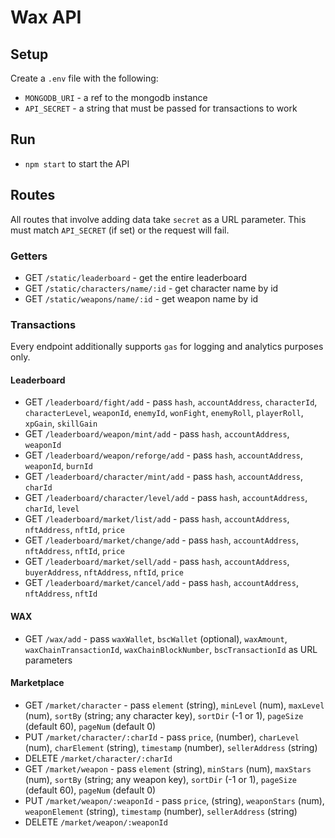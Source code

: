# Wax API

## Setup

Create a `.env` file with the following:

- `MONGODB_URI` - a ref to the mongodb instance
- `API_SECRET` - a string that must be passed for transactions to work

## Run

- `npm start` to start the API

## Routes

All routes that involve adding data take `secret` as a URL parameter. This must match `API_SECRET` (if set) or the request will fail.

### Getters

- GET `/static/leaderboard` - get the entire leaderboard
- GET `/static/characters/name/:id` - get character name by id
- GET `/static/weapons/name/:id` - get weapon name by id

### Transactions

Every endpoint additionally supports `gas` for logging and analytics purposes only.

#### Leaderboard
- GET `/leaderboard/fight/add` - pass `hash`, `accountAddress`, `characterId`, `characterLevel`, `weaponId`, `enemyId`, `wonFight`, `enemyRoll`, `playerRoll`, `xpGain`, `skillGain`
- GET `/leaderboard/weapon/mint/add` - pass `hash`, `accountAddress`, `weaponId`
- GET `/leaderboard/weapon/reforge/add` - pass `hash`, `accountAddress`, `weaponId`, `burnId`
- GET `/leaderboard/character/mint/add` - pass `hash`, `accountAddress`, `charId`
- GET `/leaderboard/character/level/add` - pass `hash`, `accountAddress`, `charId`, `level`
- GET `/leaderboard/market/list/add` - pass `hash`, `accountAddress`, `nftAddress`, `nftId`, `price`
- GET `/leaderboard/market/change/add` - pass `hash`, `accountAddress`, `nftAddress`, `nftId`, `price`
- GET `/leaderboard/market/sell/add` - pass `hash`, `accountAddress`, `buyerAddress`, `nftAddress`, `nftId`, `price`
- GET `/leaderboard/market/cancel/add` - pass `hash`, `accountAddress`, `nftAddress`, `nftId`

#### WAX
- GET `/wax/add` - pass `waxWallet`, `bscWallet` (optional), `waxAmount`, `waxChainTransactionId`, `waxChainBlockNumber`, `bscTransactionId` as URL parameters

#### Marketplace
- GET `/market/character` - pass `element` (string), `minLevel` (num), `maxLevel` (num), `sortBy` (string; any character key), `sortDir` (-1 or 1), `pageSize` (default 60), `pageNum` (default 0)
- PUT `/market/character/:charId` - pass `price`, (number), `charLevel` (num), `charElement` (string), `timestamp` (number), `sellerAddress` (string)
- DELETE `/market/character/:charId` 
- GET `/market/weapon` - pass `element` (string), `minStars` (num), `maxStars` (num), `sortBy` (string; any weapon key), `sortDir` (-1 or 1), `pageSize` (default 60), `pageNum` (default 0)
- PUT `/market/weapon/:weaponId` - pass `price`, (string), `weaponStars` (num), `weaponElement` (string), `timestamp` (number), `sellerAddress` (string)
- DELETE `/market/weapon/:weaponId` 